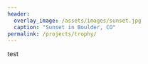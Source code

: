 ```yaml
---
header:
  overlay_image: /assets/images/sunset.jpg
  caption: "Sunset in Boulder, CO"
permalink: /projects/trophy/
---
```

test
